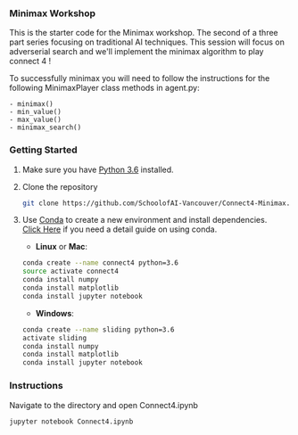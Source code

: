 ### Minimax Workshop
This is the starter code for the Minimax workshop. The second of a three part series focusing on traditional AI techniques.
This session will focus on adverserial search and we'll implement the minimax algorithm to play connect 4 !

To successfully minimax you will need to follow the instructions for the following MinimaxPlayer class methods in agent.py:
    
    - minimax()
    - min_value()
    - max_value()
    - minimax_search()

### Getting Started
1. Make sure you have [Python 3.6](https://www.python.org/) installed.

2. Clone the repository
    ```bash
    git clone https://github.com/SchoolofAI-Vancouver/Connect4-Minimax.git
    ```
    
3. Use [Conda](https://conda.io/projects/conda/en/latest/user-guide/install/index.html) to create a new environment and install dependencies. <br>[Click Here](https://nbviewer.jupyter.org/github/johannesgiorgis/school_of_ai_vancouver/blob/master/intro_to_data_science_tools/01_introduction_to_conda_and_jupyter_notebooks.ipynb) if you need a detail guide on using conda.

    - __Linux__ or __Mac__: 
    ```bash
    conda create --name connect4 python=3.6
    source activate connect4
    conda install numpy
    conda install matplotlib
    conda install jupyter notebook
    ```
  
    - __Windows__: 
    ```bash
    conda create --name sliding python=3.6 
    activate sliding
    conda install numpy
    conda install matplotlib
    conda install jupyter notebook
    ```

### Instructions
Navigate to the directory and open Connect4.ipynb

    jupyter notebook Connect4.ipynb
